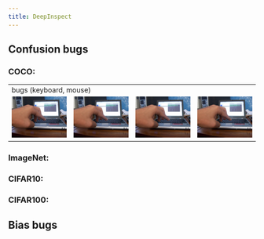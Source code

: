 ```yaml
---
title: DeepInspect
---
```


## Confusion bugs
### COCO:

 <table>
  <tr>
    <td colspan="4">bugs (keyboard, mouse)</td>
  </tr>
  <tr>
    <td><img src="./confusion_bugs/coco/COCO_val2014_000000049258.jpg" width="300"></td> 
    <td><img src="./confusion_bugs/coco/COCO_val2014_000000049258.jpg" width="300"></td>
    <td><img src="./confusion_bugs/coco/COCO_val2014_000000049258.jpg" width="300"></td>
    <td><img src="./confusion_bugs/coco/COCO_val2014_000000049258.jpg" width="300"></td>
  </tr>
  
</table>

### ImageNet:

### CIFAR10:

### CIFAR100:
## Bias bugs
